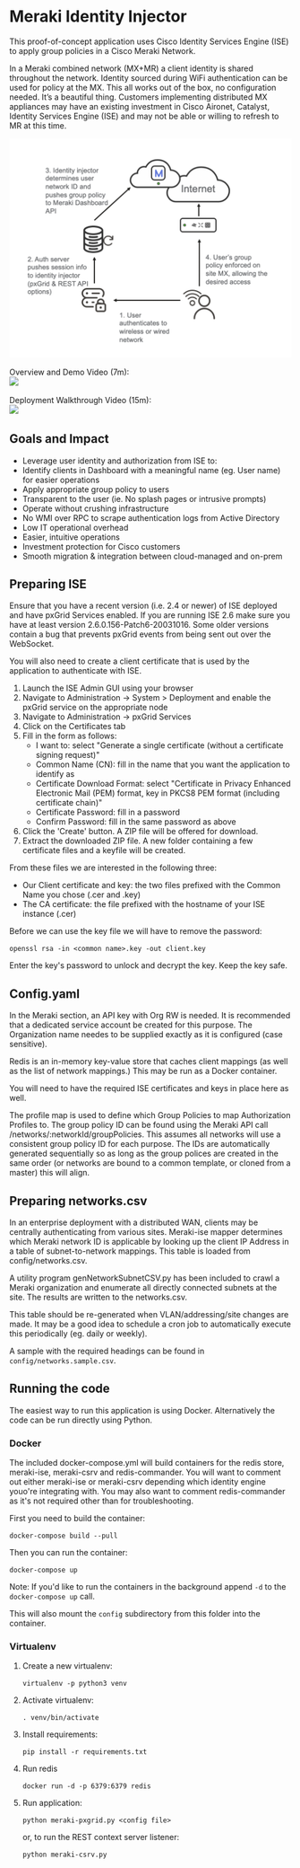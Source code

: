 # Meraki Identity Injector

This proof-of-concept application uses Cisco Identity Services Engine (ISE) to apply group policies in 
a Cisco Meraki Network.

In a Meraki combined network (MX+MR) a client identity is shared throughout the network. Identity sourced during WiFi 
authentication can be used for policy at the MX. This all works out of the box, no configuration needed. It’s a 
beautiful thing. Customers implementing distributed MX appliances may have an existing investment in Cisco Aironet, 
Catalyst, Identity Services Engine (ISE) and may not be able or willing to refresh to MR at this time.

![Identity Injector process](meraki-ise-process.png)

Overview and Demo Video (7m):<br>
[<img src="https://img.youtube.com/vi/nKbivPqtt5E/maxresdefault.jpg" width="50%">](https://youtu.be/nKbivPqtt5E)

Deployment Walkthrough Video (15m):<br>
[<img src="https://img.youtube.com/vi/nqRjWcDucE8/maxresdefault.jpg" width="50%">](https://youtu.be/nqRjWcDucE8)

## Goals and Impact
* Leverage user identity and authorization from ISE to:
* Identify clients in Dashboard with a meaningful name (eg. User name) for easier operations
* Apply appropriate group policy to users
* Transparent to the user (ie. No splash pages or intrusive prompts)
* Operate without crushing infrastructure
* No WMI over RPC to scrape authentication logs from Active Directory
* Low IT operational overhead
* Easier, intuitive operations
* Investment protection for Cisco customers
* Smooth migration & integration between cloud-managed and on-prem

## Preparing ISE

Ensure that you have a recent version (i.e. 2.4 or newer) of ISE deployed and have pxGrid Services enabled.
If you are running ISE 2.6 make sure you have at least version 2.6.0.156-Patch6-20031016. Some older versions contain 
a bug that prevents pxGrid events from being sent out over the WebSocket.

You will also need to create a client certificate that is used by the application to authenticate with ISE.

1. Launch the ISE Admin GUI using your browser
2. Navigate to Administration -> System > Deployment and enable the pxGrid service on the appropriate node
3. Navigate to Administration -> pxGrid Services
4. Click on the Certificates tab
5. Fill in the form as follows:
   - I want to:                   select "Generate a single certificate (without a certificate signing request)"
   - Common Name (CN):            fill in the name that you want the application to identify as
   - Certificate Download Format: select "Certificate in Privacy Enhanced Electronic Mail (PEM) format, key in PKCS8 PEM format (including certificate chain)"
   - Certificate Password:        fill in a password
   - Confirm Password:            fill in the same password as above
6. Click the 'Create' button. A ZIP file will be offered for download.
7. Extract the downloaded ZIP file. A new folder containing a few certificate files and a keyfile will be created.

From these files we are interested in the following three:
 - Our Client certificate and key: the two files prefixed with the Common Name you chose (.cer and .key)
 - The CA certificate: the file prefixed with the hostname of your ISE instance (.cer)

Before we can use the key file we will have to remove the password:
```
openssl rsa -in <common name>.key -out client.key
```
Enter the key's password to unlock and decrypt the key. Keep the key safe.

## Config.yaml
In the Meraki section, an API key with Org RW is needed. It is recommended that a dedicated service account be created 
for this purpose. The Organization name needes to be supplied exactly as it is configured (case sensitive).

Redis is an in-memory key-value store that caches client mappings (as well as the list of network mappings.) This may 
be run as a Docker container.  

You will need to have the required ISE certificates and keys in place here as well.

The profile map is used to define which Group Policies to map Authorization Profiles to. The group policy ID can be
found using the Meraki API call /networks/:networkId/groupPolicies. This assumes all networks will use a consistent 
group policy ID for each purpose. The IDs are automatically generated sequentially so as long as the group polices are 
created in the same order (or networks are bound to a common template, or cloned from a master) this will align.

## Preparing networks.csv
In an enterprise deployment with a distributed WAN, clients may be centrally authenticating from various sites. 
Meraki-ise mapper determines which Meraki network ID is applicable by looking up the client IP Address in a table of
subnet-to-network mappings. This table is loaded from config/networks.csv. 

A utility program genNetworkSubnetCSV.py has been included to crawl a Meraki organization and enumerate all directly 
connected subnets at the site. The results are written to the networks.csv.

This table should be re-generated when VLAN/addressing/site changes are made. It may be a good idea to schedule a cron 
job to automatically execute this periodically (eg. daily or weekly). 

A sample with the required headings can be found in
`config/networks.sample.csv`.

## Running the code

The easiest way to run this application is using Docker. Alternatively the code can be run directly using Python.

### Docker

The included docker-compose.yml will build containers for the redis store, meraki-ise, meraki-csrv and redis-commander.
You will want to comment out either meraki-ise or meraki-csrv depending which identity engine youo're integrating with. 
You may also want to comment redis-commander as it's not required other than for troubleshooting.

First you need to build the container: 
```
docker-compose build --pull
```

Then you can run the container:

```
docker-compose up
```

Note: If you'd like to run the containers in the background append `-d` to the `docker-compose up` call.

This will also mount the `config` subdirectory from this folder into the container.

### Virtualenv

1. Create a new virtualenv:
   ```
   virtualenv -p python3 venv
   ```
2. Activate virtualenv:
    ```
   . venv/bin/activate
    ```
4. Install requirements:
   ```
   pip install -r requirements.txt
   ```
4. Run redis
   ```buildoutcfg
   docker run -d -p 6379:6379 redis
   ```
5. Run application:
   ```
   python meraki-pxgrid.py <config file>
   ```
   or, to run the REST context server listener:
   ```
   python meraki-csrv.py
   ```